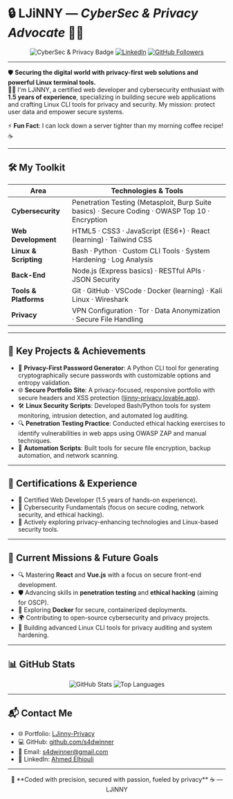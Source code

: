 <xaiArtifact artifact_id="18dd7dce-3747-4cdd-839c-68954b170307" artifact_version_id="bcedc914-336a-467b-9d8a-f829897c6d42" title="README.md" contentType="text/markdown">

# 🔒 LJiNNY — *CyberSec & Privacy Advocate* 🕵️‍♂️

<div align="center">
  <img src="https://img.shields.io/badge/-CyberSec_&_Privacy-0A0A0A?logo=shield&logoColor=00FF00&style=flat-square" alt="CyberSec & Privacy Badge">
  <a href="https://www.linkedin.com/in/ahmed-elhiouli-961a8718a/"><img src="https://img.shields.io/badge/-LJinny-blue?logo=LinkedIn&logoColor=white&style=flat-square" alt="LinkedIn"></a>
  <a href="https://github.com/s4dwinner"><img src="https://img.shields.io/github/followers/s4dwinner?label=Follow&style=social" alt="GitHub Followers"></a>
</div>

---

🛡️ **Securing the digital world with privacy-first web solutions and powerful Linux terminal tools.**  
👨‍💻 I'm LJiNNY, a certified web developer and cybersecurity enthusiast with **1.5 years of experience**, specializing in building secure web applications and crafting Linux CLI tools for privacy and security. My mission: protect user data and empower secure systems.  

⚡ **Fun Fact**: I can lock down a server tighter than my morning coffee recipe! ☕  

---

## 🛠️ My Toolkit

| Area | Technologies & Tools |
|------|------------------------|
| **Cybersecurity** | Penetration Testing (Metasploit, Burp Suite basics) · Secure Coding · OWASP Top 10 · Encryption |
| **Web Development** | HTML5 · CSS3 · JavaScript (ES6+) · React (learning) · Tailwind CSS |
| **Linux & Scripting** | Bash · Python · Custom CLI Tools · System Hardening · Log Analysis |
| **Back-End** | Node.js (Express basics) · RESTful APIs · JSON Security |
| **Tools & Platforms** | Git · GitHub · VSCode · Docker (learning) · Kali Linux · Wireshark |
| **Privacy** | VPN Configuration · Tor · Data Anonymization · Secure File Handling |

---

## 🚀 Key Projects & Achievements

- 🔐 **Privacy-First Password Generator**: A Python CLI tool for generating cryptographically secure passwords with customizable options and entropy validation.  
- 🌐 **Secure Portfolio Site**: A privacy-focused, responsive portfolio with secure headers and XSS protection ([ljinny-privacy.lovable.app](https://ahmed-the-web-wizard.lovable.app)).  
- 🛠️ **Linux Security Scripts**: Developed Bash/Python tools for system monitoring, intrusion detection, and automated log auditing.  
- 🔍 **Penetration Testing Practice**: Conducted ethical hacking exercises to identify vulnerabilities in web apps using OWASP ZAP and manual techniques.  
- 📜 **Automation Scripts**: Built tools for secure file encryption, backup automation, and network scanning.  

---

## 🏅 Certifications & Experience

- 🥇 Certified Web Developer (1.5 years of hands-on experience).  
- 📜 Cybersecurity Fundamentals (focus on secure coding, network security, and ethical hacking).  
- 🧠 Actively exploring privacy-enhancing technologies and Linux-based security tools.  

---

## 🎯 Current Missions & Future Goals

- 🔍 Mastering **React** and **Vue.js** with a focus on secure front-end development.  
- 🛡️ Advancing skills in **penetration testing** and **ethical hacking** (aiming for OSCP).  
- 🐳 Exploring **Docker** for secure, containerized deployments.  
- 🌍 Contributing to open-source cybersecurity and privacy projects.  
- 🔐 Building advanced Linux CLI tools for privacy auditing and system hardening.  

---

## 📊 GitHub Stats

<div align="center">
  <img src="https://github-readme-stats.vercel.app/api?username=s4dwinner&show_icons=true&theme=dark" alt="GitHub Stats">
  <img src="https://github-readme-stats.vercel.app/api/top-langs/?username=s4dwinner&layout=compact&theme=dark" alt="Top Languages">
</div>

---

## 📬 Contact Me

- 🌐 Portfolio: [LJinny-Privacy](https://ahmed-the-web-wizard.lovable.app)  
- 💻 GitHub: [github.com/s4dwinner](https://github.com/s4dwinner)  
- 📧 Email: [s4dwinner@gmail.com](mailto:s4dwinner@gmail.com)  
- 🔗 LinkedIn: [Ahmed Elhiouli](https://www.linkedin.com/in/ahmed-elhiouli-961a8718a/)  

---

<div align="center">  
🔑 **Coded with precision, secured with passion, fueled by privacy** ☕ — LJiNNY  
</div>

</xaiArtifact>
